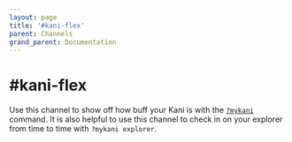```yaml
---
layout: page
title: '#kani-flex'
parent: Channels
grand_parent: Documentation
---
```

# #kani-flex
Use this channel to show off how buff your Kani is with the
[`?mykani`](/docs/commands/#mykani) command. It is also helpful to use this
channel to check in on your explorer from time to time with `?mykani explorer`.
